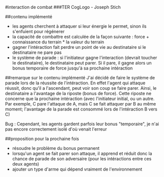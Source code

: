 #interaction de combat
###TER CogLogo - Joseph Stich

##contenu implémenté
- les agents cherchent à attaquer si leur énergie le permet, sinon ils s'enfuient pour régénerer
- la capacité de combattre est calculée de la façon suivante : force + connaissance du terrain * la valeur du terrain
- gagner l'intéraction fait perdre un point de vie au destinataire si le destinataire ne pare pas
- le système de parade : si l'initiateur gagne l'interaction (devrait toucher le destinataire), le destinataire peut parer. Si il pare, il gagne alors un bonus temporaire de force jusqu'à sa prochaine intéraction

##remarque sur le contenu implémenté
J'ai décidé de faire le système de parade lors de la réussite de l'intéraction. En effet l'agent qui attaque réussit, donc qu'il a l'ascendant, peut voir son coup se faire parer. Ainsi, le destinataire a l'avantage de la riposte (bonus de force). Cette riposte ne concerne que la prochaine intéraction (avec l'initiateur initial, ou un autre. Par exemple, C pare l'attaque de A, mais C se fait attaquer par B au même moment; l'avantage de la parade est consommé lors de l'intéraction B vers C)

Bug : Cependant, les agents gardent parfois leur bonus "temporaire", je n'ai pas encore correctement isolé d'où venait l'erreur

##proposition pour la prochaine fois
- résoudre le problème du bonus permanent
- lorsqu'un agent se fait parer son attaque, il apprend et réduit donc la chance de parade de son adversaire (pour les intéractions entre ces deux agents)
- ajouter un type d'arme qui dépend vraiment de l'environnement